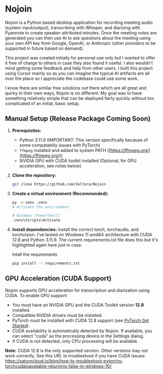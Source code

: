 # Nojoin

Nojoin is a Python based desktop application for recording meeting audio (system input/output), transcribing with Whisper, and diarizing with Pyannote to create speaker-attributed minutes. Once the meeting notes are generated you can then use AI to ask questions about the meeting using your own API key from Google, OpenAI, or Anthropic (other providers to be supported in future based on demand).

This project was created initially for personal use only but I wanted to offer it free of charge to others in case they also found it useful. I also wouldn't mind getting some feedback and help from other users. I built this project using Cursor mainly so as you can imagine the typical AI artifacts are all over the place so I appreciate the codebase could use some work.

I know there are similar free solutions out there which are all great and quirky in their own ways, Nojoin is no different. My goal was to have something relatively simple that can be deployed fairly quickly without too complicated of an initial, basic setup.

## Manual Setup (Release Package Coming Soon)

1.  **Prerequisites:**
    *   Python 3.11.9 (IMPORTANT: This version specifically because of some compatabiliy issues with PyTorch)
    *   `ffmpeg` installed and added to system PATH ([https://ffmpeg.org/](https://ffmpeg.org/))
    *   NVIDIA GPU with CUDA toolkit installed (Optional, for GPU acceleration, see notes below)

2.  **Clone the repository:**
    ```bash
    git clone https://github.com/Valtora/Nojoin
    ```

3.  **Create a virtual environment (Recommended):**
    ```bash
    py -m venv .venv
    # Activate the environment
	
    # Windows (PowerShell)
    .venv\Scripts\Activate

4.  **Install dependencies:**
     Install the correct torch, torchaudio, and torchvision. I've tested on Windows 11 amd64 architecture with CUDA 12.8 and Python 3.11.9. The current requirements.txt file does this but it's highlighted again here just in case.

     Intall the requirements
    ```bash
    pip install -r requirements.txt
    ```

## GPU Acceleration (CUDA Support)

Nojoin supports GPU acceleration for transcription and diarization using CUDA. To enable GPU support:

- You must have an NVIDIA GPU and the CUDA Toolkit version **12.8** installed.
- Compatible NVIDIA drivers must be installed.
- PyTorch must be installed with CUDA 12.8 support (see [PyTorch Get Started](https://pytorch.org/get-started/locally/)).
- CUDA availability is automatically detected by Nojoin. If available, you can select "cuda" as the processing device in the Settings dialog.
- If CUDA is not detected, only CPU processing will be available.

**Note:** CUDA 12.8 is the only supported version. Other versions may not work correctly. See this URL to troubleshoot if you have CUDA issues: https://saturncloud.io/blog/how-to-troubleshoot-pytorchs-torchcudaisavailable-returning-false-in-windows-10/
